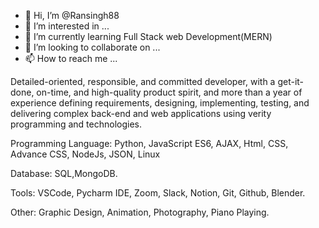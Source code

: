 - 👋 Hi, I’m @Ransingh88
- 👀 I’m interested in ...
- 🌱 I’m currently learning Full Stack web Development(MERN)
- 💞️ I’m looking to collaborate on ...
- 📫 How to reach me ...

Detailed-oriented, responsible, and committed developer, with a get-it-done, on-time, and high-quality product spirit, and more than a year of experience defining requirements, designing, implementing, testing, and delivering complex back-end and web applications using verity programming and technologies.

Programming Language: Python, JavaScript ES6, AJAX, Html, CSS, Advance CSS, NodeJs, JSON, Linux

Database: SQL,MongoDB.

Tools: VSCode, Pycharm IDE, Zoom, Slack, Notion, Git, Github, Blender.

Other: Graphic Design, Animation, Photography, Piano Playing.

<!---
Ransingh88/Ransingh88 is a ✨ special ✨ repository because its `README.md` (this file) appears on your GitHub profile.
You can click the Preview link to take a look at your changes.
--->
